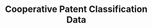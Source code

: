 ---
bigquery: https://console.cloud.google.com/bigquery?p=patents-public-data&d=cpc&page=dataset
citation: '“Cooperative Patent Classification” by the EPO and USPTO, for public use. '
contributors: EPO, USPTO
cost: None
description: Cooperative Patent Classification Data contains the scheme and definitions
  of the Cooperative Patent Classification system for classifying patent documents.
  The CPC is the result of a partnership between the EPO and the USPTO in their joint
  effort to develop a common, internationally compatible classification system for
  technical documents, in particular patent publications, which will be used by both
  offices in the patent granting process
documentation: https://www.cooperativepatentclassification.org/cpcSchemeAndDefinitions
last_edit: 04/07/2022, 12:46:16
location: https://www.cooperativepatentclassification.org/index
maintained_by: USPTO, EPO
schema_fields:
- parents
- symbol
- level
- additional_only
- children
- ipc_concordant
- not_allocatable
- date_revised
- child_groups
- ipcConcordant
- informative_references
- definition
- titleFull
- residualReferences
- limiting_references
- glossary
- breakdownCode
- sizeCache
- applicationReferences
- titlePart
- title_full
- status
- informativeReferences
- childGroups
- application_references
- dateRevised
- breakdown_code
- notAllocatable
- residual_references
- synonyms
- title_part
- limitingReferences
shortname: cooperative_patent_classification
tags:
- patents
- science
title: Cooperative Patent Classification Data
uuid: 984374a7-16e9-4b35-9445-458daceb01bf
---